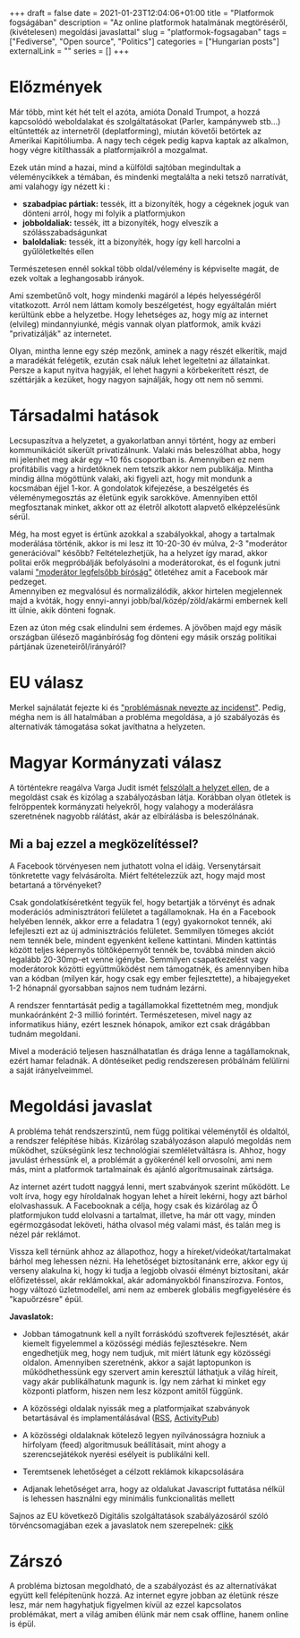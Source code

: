 +++ 
draft = false
date = 2021-01-23T12:04:06+01:00
title = "Platformok fogságában"
description = "Az online platformok hatalmának megtöréséről, (kivételesen) megoldási javaslattal"
slug = "platformok-fogsagaban" 
tags = ["Fediverse", "Open source", "Politics"]
categories = ["Hungarian posts"]
externalLink = ""
series = []
+++

# Előzmények


Már több, mint két hét telt el azóta, amióta Donald Trumpot, a hozzá kapcsolódó weboldalakat és szolgáltatásokat (Parler, kampányweb stb...) 
eltűntették az internetről (deplatforming), miután követői betörtek az Amerikai Kapitóliumba. 
A nagy tech cégek pedig kapva kaptak az alkalmon, hogy végre kitilthassák a platformjaikról a mozgalmat.


Ezek után mind a hazai, mind a külföldi sajtóban megindultak a véleménycikkek a témában, és mindenki megtalálta a neki tetsző narratívát,
ami valahogy így nézett ki :

- **szabadpiac pártiak:** tessék, itt a bizonyíték, hogy a cégeknek joguk van dönteni arról, hogy mi folyik a platformjukon
- **jobboldaliak:** tessék, itt a bizonyíték, hogy elveszik a szólásszabadságunkat
- **baloldaliak:** tessék, itt a bizonyíték, hogy így kell harcolni a gyűlöletkeltés ellen

Természetesen ennél sokkal több oldal/vélemény is képviselte magát, de ezek voltak a leghangosabb irányok.


Ami szembetűnő volt, hogy mindenki magáról a lépés helyességéről vitatkozott. 
Arról nem láttam komoly beszélgetést, hogy egyáltalán miért kerültünk ebbe a helyzetbe.
Hogy lehetséges az, hogy míg az internet (elvileg) mindannyiunké, mégis vannak olyan platformok, amik kvázi "privatizálják" az internetet. 


Olyan, mintha lenne egy szép mezőnk, aminek a nagy részét elkerítik, majd a maradékát felégetik, ezután csak náluk lehet legeltetni az állatainkat.
Persze a kaput nyitva hagyják, el lehet hagyni a körbekerített részt, de széttárják a kezüket, hogy nagyon sajnálják, hogy ott nem nő semmi.


# Társadalmi hatások


Lecsupaszítva a helyzetet, a gyakorlatban annyi történt, hogy az emberi kommunikációt sikerült privatizálnunk. 
Valaki más beleszólhat abba, hogy mi jelenhet meg akár egy ~10 fős csoportban is. 
Amennyiben ez nem profitábilis vagy a hirdetőknek nem tetszik akkor nem publikálja.
Mintha mindig állna mögöttünk valaki, aki figyeli azt, hogy mit mondunk a kocsmában éjjel 1-kor. 
A gondolatok kifejezése, a beszélgetés és véleménymegosztás az életünk egyik sarokköve. 
Amennyiben ettől megfosztanak minket, akkor ott az életről alkotott alapvető elképzelésünk sérül.


Még, ha most egyet is értünk azokkal a szabályokkal, ahogy a tartalmak moderálása történik, akkor is mi lesz itt 10-20-30 év múlva, 2-3 "moderátor generációval" később?
Feltételezhetjük, ha a helyzet így marad, akkor politai erők megpróbálják befolyásolni a moderátorokat, és el fogunk jutni valami 
["moderátor legfelsőbb bíróság"](https://www.nytimes.com/2021/01/22/technology/facebook-oversight-board-trump.html) ötletéhez amit a Facebook már pedzeget.    
Amennyiben ez megvalósul és normalizálódik, akkor hirtelen megjelennek majd a kvóták, hogy ennyi-annyi jobb/bal/közép/zöld/akármi embernek kell itt ülnie, akik dönteni fognak.

Ezen az úton még csak elindulni sem érdemes.
A jövőben majd egy másik országban ülésező magánbíróság fog dönteni egy másik ország politikai pártjának üzeneteiről/irányáról?


# EU válasz

Merkel sajnálatát fejezte ki és ["problémásnak nevezte az incidenst"](https://apnews.com/article/merkel-trump-twitter-problematic-dc9732268493a8ac337e03159f0dc1c9).
Pedig, mégha nem is áll hatalmában a probléma megoldása, a jó szabályozás és alternatívák támogatása sokat javíthatna a helyzeten.


# Magyar Kormányzati válasz

A történtekre reagálva Varga Judit ismét [felszólalt a helyzet ellen](https://hvg.hu/itthon/20210118_varga_judit_facebook_tiltas), 
de a megoldást csak és kizólag a szabályozásban látja.
Korábban olyan ötletek is felröppentek kormányzati helyekről, hogy valahogy a moderálásra szeretnének nagyobb rálátást, akár az elbírálásba is beleszólnának.

## Mi a baj ezzel a megközelítéssel?

A Facebook törvényesen nem juthatott volna el idáig. Versenytársait tönkretette vagy felvásárolta. Miért feltételezzük azt, hogy majd most betartaná a törvényeket?

Csak gondolatkíséretként tegyük fel, hogy betartják a törvényt és adnak moderációs adminisztrátori felületet a tagállamoknak. Ha én a Facebook helyében lennék, akkor erre a feladatra 1 (egy) gyakornokot tennék, aki lefejleszti ezt az új adminisztrációs felületet. 
Semmilyen tömeges akciót nem tennék bele, mindent egyenként kellene kattintani. Minden kattintás között teljes képernyős töltőképernyőt tennék be, 
továbbá minden akció legalább 20-30mp-et venne igénybe.
Semmilyen csapatkezelést vagy moderátorok közötti együttműködést nem támogatnék, és amennyiben hiba van a kódban (milyen kár, hogy csak egy ember fejlesztette),
a hibajegyeket 1-2 hónapnál gyorsabban sajnos nem tudnám lezárni.


A rendszer fenntartását pedig a tagállamokkal fizettetném meg, mondjuk munkaóránként 2-3 millió forintért.
Természetesen, mivel nagy az informatikus hiány, ezért lesznek hónapok, amikor ezt csak drágábban tudnám megoldani.


Mivel a moderáció teljesen használhatatlan és drága lenne a tagállamoknak, ezért hamar feladnák. 
A döntéseiket pedig rendszeresen próbálnám felülírni a saját irányelveimmel. 


# Megoldási javaslat


A probléma tehát rendszerszintű, nem függ politikai véleménytől és oldaltól, a rendszer felépítése hibás. Kizárólag szabályozáson alapuló megoldás nem működhet, szükségünk lesz technológiai szemléletváltásra is.
Ahhoz, hogy javulást érhessünk el, a problémát a gyökerénél kell orvosolni, ami nem más, mint a platformok tartalmainak és ajánló algoritmusainak zártsága.

Az internet azért tudott naggyá lenni, mert szabványok szerint működött. 
Le volt írva, hogy egy híroldalnak hogyan lehet a híreit lekérni, hogy azt bárhol elolvashassuk. 
A Facebooknak a célja, hogy csak és kizárólag az Ő platformjukon tudd elolvasni a tartalmat, illetve, ha már ott vagy, minden egérmozgásodat leköveti, hátha olvasol még valami mást, és talán meg is nézel pár reklámot. 

Vissza kell térnünk ahhoz az állapothoz, hogy a híreket/videókat/tartalmakat bárhol meg lehessen nézni.
Ha lehetőséget biztosítanánk erre, akkor egy új verseny alakulna ki, hogy ki tudja a legjobb olvasói élményt biztosítani, akár előfizetéssel,
akár reklámokkal, akár adományokból finanszírozva. Fontos, hogy változó üzletmodellel, ami nem az emberek globális megfigyelésére és "kapuőrzésre" épül. 

**Javaslatok:**

- Jobban támogatnunk kell a nyílt forráskódú szoftverek fejlesztését, akár kiemelt figyelemmel a közösségi médiás fejlesztésekre. Nem engedhetjük meg, hogy nem tudjuk, mit miért látunk egy közösségi oldalon. Amennyiben szeretnénk, akkor a saját laptopunkon is működhethessünk egy szervert amin keresztül láthatjuk a világ híreit, vagy akár publikálhatunk magunk is. Így nem zárhat ki minket egy központi platform, hiszen nem lesz központ amitől függünk.

- A közösségi oldalak nyissák meg a platformjaikat szabványok betartásával és implamentálásával ([RSS](https://hu.wikipedia.org/wiki/RSS), [ActivityPub](https://en.wikipedia.org/wiki/ActivityPub))

- A közösségi oldalaknak kötelező legyen nyilvánosságra hozniuk a hírfolyam (feed) algoritmusuk beállításait, mint ahogy a szerencsejátékok nyerési esélyeit is publikálni kell. 

- Teremtsenek lehetőséget a célzott reklámok kikapcsolására 

- Adjanak lehetőséget arra, hogy az oldalukat Javascript futtatása nélkül is lehessen használni egy minimális funkcionalitás mellett

Sajnos az EU következő Digitális szolgáltatások szabályázosáról szóló törvéncsomagjában ezek a javaslatok nem szerepelnek: [cikk](https://european-pirateparty.eu/pirates-new-digital-services-act-dsa-is-disappointing/)


# Zárszó

A probléma biztosan megoldható, de a szabályozást és az alternatívákat együtt kell felépítenünk hozzá. 
Az internet egyre jobban az életünk része lesz, már nem hagyhatjuk figyelmen kívül az ezzel kapcsolatos problémákat, mert a világ amiben élünk már nem csak offline, hanem online is épül. 
